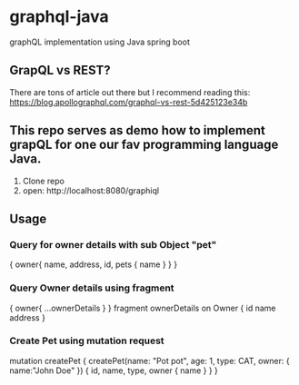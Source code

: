 # graphql-java
graphQL implementation using Java spring boot

## GrapQL vs REST?
There are tons of article out there but I recommend reading this: https://blog.apollographql.com/graphql-vs-rest-5d425123e34b

## This repo serves as demo how to implement grapQL for one our fav programming language Java.

1) Clone repo
2) open: http://localhost:8080/graphiql

## Usage

### Query for owner details with sub Object "pet"
{
   owner{
    name,
    address,
    id,
    pets {
      name
    }
  }
}   

### Query Owner details using fragment
  {
     owner{
      ...ownerDetails
    }
  }
  fragment ownerDetails on Owner {
      id
      name
      address
  }
  
### Create Pet using mutation request
mutation createPet {
  createPet(name: "Pot pot", age: 1, type: CAT,
   owner: {
      name:"John Doe"
    }) {
    id,
    name,
    type,
    owner {
      name
    }
  }
}


